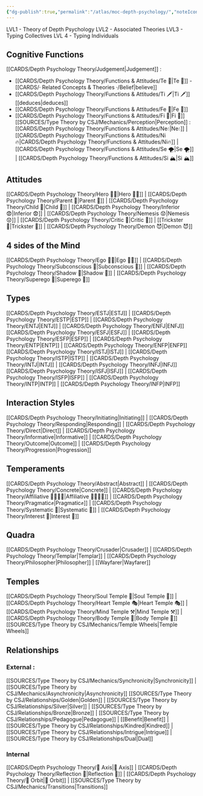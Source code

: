 ```yaml
---
{"dg-publish":true,"permalink":"/atlas/moc-depth-psychology/","noteIcon":"","created":"2022-12-27T18:42:43.849+01:00","updated":"2023-04-14T15:28:32.319+02:00"}
---
```



LVL1 - Theory of Depth Psychology
LVL2 - Associated Theories 
LVL3 - Typing Collectives
LVL 4 - Typing Individuals

## Cognitive Functions
[[CARDS/Depth Psychology Theory/Judgement\|Judgement]] : 
- [[CARDS/Depth Psychology Theory/Functions & Attitudes/Te 🏹\|Te 🏹]] - [[CARDS/· Related Concepts & Theories ·/Belief\|believe]] 
-  [[CARDS/Depth Psychology Theory/Functions & Attitudes/Ti 🗡️\|Ti 🗡️]] [[deduces\|deduces]]
-  [[CARDS/Depth Psychology Theory/Functions & Attitudes/Fe 💉\|Fe 💉]] 
-  [[CARDS/Depth Psychology Theory/Functions & Attitudes/Fi 🔱\|Fi 🔱]]
[[SOURCES/Type Theory by CSJ/Mechanics/Perception\|Perception]] : [[CARDS/Depth Psychology Theory/Functions & Attitudes/Ne💧\|Ne💧]] | [[CARDS/Depth Psychology Theory/Functions & Attitudes/Ni🔥\|CARDS/Depth Psychology Theory/Functions & Attitudes/Ni🔥]] | [[CARDS/Depth Psychology Theory/Functions & Attitudes/Se 🌪️\|Se 🌪️]] | [[CARDS/Depth Psychology Theory/Functions & Attitudes/Si 🏔️\|Si 🏔️]]

## Attitudes
[[CARDS/Depth Psychology Theory/Hero 🦸‍♂️\|Hero 🦸‍♂️]] | [[CARDS/Depth Psychology Theory/Parent 🤨\|Parent 🤨]] | [[CARDS/Depth Psychology Theory/Child 👼\|Child 👼]] | [[CARDS/Depth Psychology Theory/Inferior 😨\|Inferior 😨]] | [[CARDS/Depth Psychology Theory/Nemesis 😟\|Nemesis 😟]] | [[CARDS/Depth Psychology Theory/Critic 🤔\|Critic 🤔]] | [[Trickster 🤡\|Trickster 🤡]] | [[CARDS/Depth Psychology Theory/Demon 😈\|Demon 😈]]

## 4 sides of the Mind
[[CARDS/Depth Psychology Theory/Ego 🙋‍♂️\|Ego 🙋‍♂️]] | [[CARDS/Depth Psychology Theory/Subconscious 🤸\|Subconscious 🤸]] | [[CARDS/Depth Psychology Theory/Shadow 👤\|Shadow 👤]] | [[CARDS/Depth Psychology Theory/Superego 👹\|Superego 👹]]

## Types
[[CARDS/Depth Psychology Theory/ESTJ\|ESTJ]] | [[CARDS/Depth Psychology Theory/ESTP\|ESTP]] | [[CARDS/Depth Psychology Theory/ENTJ\|ENTJ]] | [[CARDS/Depth Psychology Theory/ENFJ\|ENFJ]] 
[[CARDS/Depth Psychology Theory/ESFJ\|ESFJ]] | [[CARDS/Depth Psychology Theory/ESFP\|ESFP]] | [[CARDS/Depth Psychology Theory/ENTP\|ENTP]] | [[CARDS/Depth Psychology Theory/ENFP\|ENFP]]
[[CARDS/Depth Psychology Theory/ISTJ\|ISTJ]] | [[CARDS/Depth Psychology Theory/ISTP\|ISTP]] | [[CARDS/Depth Psychology Theory/INTJ\|INTJ]] | [[CARDS/Depth Psychology Theory/INFJ\|INFJ]]
[[CARDS/Depth Psychology Theory/ISFJ\|ISFJ]] | [[CARDS/Depth Psychology Theory/ISFP\|ISFP]] | [[CARDS/Depth Psychology Theory/INTP\|INTP]] | [[CARDS/Depth Psychology Theory/INFP\|INFP]]

## Interaction Styles
[[CARDS/Depth Psychology Theory/Initiating\|Initiating]] | [[CARDS/Depth Psychology Theory/Responding\|Responding]] | [[CARDS/Depth Psychology Theory/Direct\|Direct]] | [[CARDS/Depth Psychology Theory/Informative\|Informative]] | [[CARDS/Depth Psychology Theory/Outcome\|Outcome]] | [[CARDS/Depth Psychology Theory/Progression\|Progression]]

## Temperaments 
[[CARDS/Depth Psychology Theory/Abstract\|Abstract]] | [[CARDS/Depth Psychology Theory/Concrete\|Concrete]] | [[CARDS/Depth Psychology Theory/Affiliative 👨‍👩‍👧‍👦\|Affiliative 👨‍👩‍👧‍👦]] | [[CARDS/Depth Psychology Theory/Pragmatic✊\|Pragmatic✊]] | [[CARDS/Depth Psychology Theory/Systematic 🔧\|Systematic 🔧]] | [[CARDS/Depth Psychology Theory/Interest 🤝\|Interest 🤝]]

## Quadra 
[[CARDS/Depth Psychology Theory/Crusader\|Crusader]] | [[CARDS/Depth Psychology Theory/Templar\|Templar]] | [[CARDS/Depth Psychology Theory/Philosopher\|Philosopher]] | [[Wayfarer\|Wayfarer]] 

## Temples 
[[CARDS/Depth Psychology Theory/Soul Temple 👥\|Soul Temple 👥]] | [[CARDS/Depth Psychology Theory/Heart Temple 🎭\|Heart Temple 🎭]] | [[CARDS/Depth Psychology Theory/Mind Temple ⚒️\|Mind Temple ⚒️]] | [[CARDS/Depth Psychology Theory/Body Temple 🌳\|Body Temple 🌳]]
[[SOURCES/Type Theory by CSJ/Mechanics/Temple Wheels\|Temple Wheels]]

## Relationships 
### External : 
[[SOURCES/Type Theory by CSJ/Mechanics/Synchronicity\|Synchronicity]] | [[SOURCES/Type Theory by CSJ/Mechanics/Asynchronicity\|Asynchronicity]] 
[[SOURCES/Type Theory by CSJ/Relationships/Golden\|Golden]] | [[SOURCES/Type Theory by CSJ/Relationships/Silver\|Silver]] | [[SOURCES/Type Theory by CSJ/Relationships/Bronze\|Bronze]] | [[SOURCES/Type Theory by CSJ/Relationships/Pedagogue\|Pedagogue]] | [[Benefit\|Benefit]] | [[SOURCES/Type Theory by CSJ/Relationships/Kindred\|Kindred]] | [[SOURCES/Type Theory by CSJ/Relationships/Intrigue\|Intrigue]] | [[SOURCES/Type Theory by CSJ/Relationships/Dual\|Dual]]

### Internal 
[[CARDS/Depth Psychology Theory/🧲 Axis\|🧲 Axis]] | [[CARDS/Depth Psychology Theory/Reflection 🔀\|Reflection 🔀]] | [[CARDS/Depth Psychology Theory/🔄 Orbit\|🔄 Orbit]] | [[SOURCES/Type Theory by CSJ/Mechanics/Transitions\|Transitions]] 
